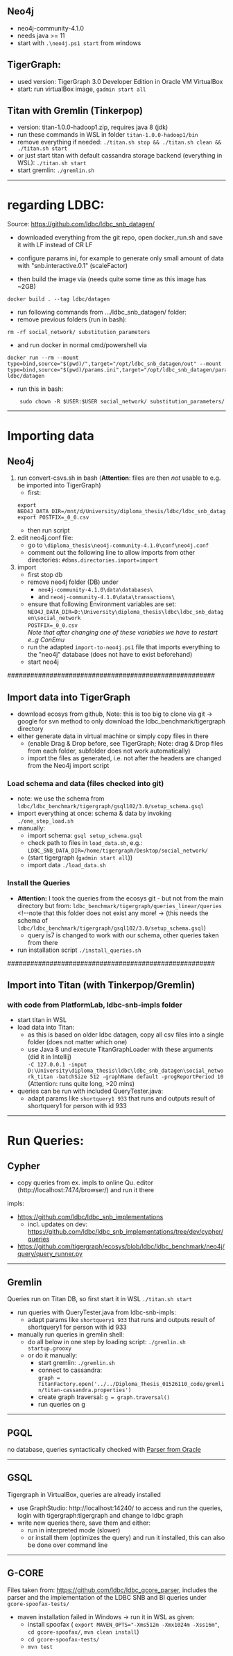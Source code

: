 ## Neo4j
- neo4j-community-4.1.0
- needs java >= 11
- start with ``.\neo4j.ps1 start`` from windows

## TigerGraph:
- used version: TigerGraph 3.0 Developer Edition in Oracle VM VirtualBox
- start: run virtualBox image, ``gadmin start all``

<!-- 
Drag- Drop zu Tigergraph aktivieren:
guest additions einlegen + installieren, danach folgende commands:
sudo apt-get install virtualbox-guest-dkms 
sudo apt-get install virtualbox-guest-utils
sudo apt-get install virtualbox-ext-pack
danach restart, danach Drag & Drop aktivieren
-->

## Titan with Gremlin (Tinkerpop)
- version: titan-1.0.0-hadoop1.zip, requires java 8 (jdk)
- run these commands in WSL in folder ``titan-1.0.0-hadoop1/bin``
- remove everything if needed: ``./titan.sh stop && ./titan.sh clean && ./titan.sh start``
- or just start titan with default cassandra storage backend (everything in WSL): ``./titan.sh start``
- start gremlin: ``./gremlin.sh``

<!--
note on titan:
- connect to sample graph on cassandra: http://s3.thinkaurelius.com/docs/titan/1.0.0/getting-started.html#_loading_the_graph_of_the_gods_into_titan:
- ``graph = TitanFactory.open('conf/titan-berkeleyje-es.properties')``
- ``GraphOfTheGodsFactory.load(graph)``
- ``g = graph.traversal()`` and work with g like ``g.V()``
-->

---



# regarding LDBC:
Source: https://github.com/ldbc/ldbc_snb_datagen/
- downloaded everything from the git repo, open docker_run.sh and save it with LF instead of CR LF  
- configure params.ini, for example to generate only small amount of data with "snb.interactive.0.1" (scaleFactor)

- then build the image via (needs quite some time as this image has ~2GB)
```
docker build . --tag ldbc/datagen
```

- run following commands from .../ldbc_snb_datagen/ folder:
- remove previous folders (run in bash):
```
rm -rf social_network/ substitution_parameters
```

- and run docker in normal cmd/powershell via
```
docker run --rm --mount type=bind,source="$(pwd)/",target="/opt/ldbc_snb_datagen/out" --mount type=bind,source="$(pwd)/params.ini",target="/opt/ldbc_snb_datagen/params.ini" ldbc/datagen
```

- run this in bash:
```
    sudo chown -R $USER:$USER social_network/ substitution_parameters/
```



---



# Importing data

## Neo4j
1. run convert-csvs.sh in bash (**Attention**: files are then *not* usable to e.g. be imported into TigerGraph)
    - first:
    ```
    export NEO4J_DATA_DIR=/mnt/d/University/diploma_thesis/ldbc/ldbc_snb_datagen/social_network
    export POSTFIX=_0_0.csv
    ```
    - then run script
2. edit neo4j.conf file:
    - go to ``\diploma_thesis\neo4j-community-4.1.0\conf\neo4j.conf``
    - comment out the following line to allow imports from other directories:
    ``#dbms.directories.import=import``
3. import
    - first stop db
    - remove neo4j folder (DB) under 
        - ``neo4j-community-4.1.0\data\databases\``
        - and ``neo4j-community-4.1.0\data\transactions\``
    - ensure that following Environment variables are set:
        ``NEO4J_DATA_DIR=D:\University\diploma_thesis\ldbc\ldbc_snb_datagen\social_network``  
        ``POSTFIX=_0_0.csv``  
        *Note that after changing one of these variables we have to restart e..g ConEmu*
    - run the adapted ``import-to-neo4j.ps1`` file that imports everything to the "neo4j" database (does not have to exist beforehand)
    - start neo4j


######################################################
## Import data into TigerGraph
- download ecosys from github, Note: this is too big to clone via git -> google for svn method to only download the ldbc_benchmark/tigergraph directory
- either generate data in virtual machine or simply copy files in there 
    - (enable Drag & Drop before, see TigerGraph; Note: drag & Drop files from each folder, subfolder does not work automatically)
    - import the files as generated, i.e. not after the headers are changed from the Neo4j import script
### Load schema and data (files checked into git)
- note: we use the schema from ``ldbc/ldbc_benchmark/tigergraph/gsql102/3.0/setup_schema.gsql``
- import everything at once: schema & data by invoking ``./one_step_load.sh``
- manually:
    - import schema: ``gsql setup_schema.gsql``
    - check path to files in ``load_data.sh``, e.g.: ``LDBC_SNB_DATA_DIR=/home/tigergraph/Desktop/social_network/`` <!--do not forget: export LDBC_SNB_DATA_POSTFIX=_0_0.csv-->
    - (start tigergraph (``gadmin start all``))
    - import data ``./load_data.sh``
<!-- [note from before:] **ATTENTION**: simply running ``./one_step_load.sh`` did not work, I think cause it's too much data (times out) even on scale 0.1 -> import in parts: (runs quite long, potentially caused by index creation)
- start with schema creation/file ``gsql setup_schema.gsql`` (also look into the one_step_load file for env. variables DATA_DIR and POSTFIX)
- adopt load_data.sh to not import everything at once but I did it in 3 parts -> comment out rest and leave only parts
-->

### Install the Queries
- **Attention:** I took the queries from the ecosys git - but not from the main directory but from: ``ldbc_benchmark/tigergraph/queries_linear/queries`` <!--note that this folder does not exist any more! -> 
(this needs the schema of ``ldbc/ldbc_benchmark/tigergraph/gsql102/3.0/setup_schema.gsql``) 
    - query is7 is changed to work with our schema, other queries taken from there
- run installation script ``./install_queries.sh``


######################################################
## Import into Titan (with Tinkerpop/Gremlin)

<!--
### with code from graph-benchmarking-master/snb-interactive-gremlin (anilpacaci on github)
- as Titan is running in WSL, also import there (also does not work in Windows)
- first install ldbc driver in WSL -> via ``mvn install -DskipTests``
- go to repository that contains the loading files and everything: https://github.com/anilpacaci/graph-benchmarking/tree/master/snb-interactive-gremlin
- adopt ``initTitan.groovy``'s initializeTitan method: change ``String propertiesFile`` to ``BaseConfiguration conf`` and use of conf variable
- then install the files in WSL -> via ``mvn install`` in snb-interactive-gremlin directory
- start titan, then start gremlin shell ``./gremlin.sh``

now start loading everything (everything in gremlin shell):
- ``:load ../../gremlin/graph-benchmarking-master/snb-interactive-gremlin/scripts/SNBParser.groovy``
- ``:load ../../gremlin/graph-benchmarking-master/snb-interactive-gremlin/scripts/initTitan.groovy``
- create config:
    - config = new BaseConfiguration()
    - config.setProperty("storage.backend", "cassandra")
    - config.setProperty("storage.hostname", "127.0.0.1")
    - config.setProperty("storage.cassandra.keyspace", "snb")
- call it: ``graph = initializeTitan(config)``
- import in some way like: `` SNBParser.loadSNBGraph(graph, SNB_SOCIAL_NETWORK, 100, 1000)`` **but this does not work yet!**

---
-->

### with code from PlatformLab, ldbc-snb-impls folder
- start titan in WSL
- load data into Titan:
    - as this is based on older ldbc datagen, copy all csv files into a single folder (does not matter which one)
    - use Java 8 und execute TitanGraphLoader with these arguments (did it in Intellij)  
  ``-C 127.0.0.1 -input D:\University\diploma_thesis\ldbc\ldbc_snb_datagen\social_network_titan -batchSize 512 -graphName default -progReportPeriod 10`` (Attention: runs quite long, >20 mins)
- queries can be run with included QueryTester.java:
    - adapt params like ``shortquery1 933`` that runs and outputs result of shortquery1 for person with id 933

<!--
### with code from https://bitbucket.org/dbtrentogdb/ldbc_gen/src/master/ into TinkerGraph (in memory db, NOT titan)
*gave up and switched over to titan*  
the plan there is to use one docker file that on docker build uses the snb datagen to create some data and on docker run loads this into gremlin
- until now I managed to adapt the dockerfile such that it builds -> also seems to generate some data
- but on import it imports 0 edges and 0 nodes -> I think the data is never exported correctly to the real file system and stays somewhere in the container
- could import data by:
    - generating it from the snb_datagen manually
    - copying it to the runtime/data dir (only csv files)
    - running ``docker run  -v D:\University\diploma_thesis\gremlin\LDBC_Gen_from_dbtrentogdb\runtime\:\runtime -e JAVA_OPTIONS='-Xms1G -Xmn128M -Xmx4G' gremlin/ldbc_gen``
    - however, I never manage to connect to this in-memory DB then, so give it up and try to use TITAN !!!!!!


*note on debugging docker builds*: call ``docker run -ti --rm 7d91 bash`` to start a shell in the image 7d91
-->




---
# Run Queries:

## Cypher
- copy queries from ex. impls to online Qu. editor (http://localhost:7474/browser/) and run it there

impls:
- https://github.com/ldbc/ldbc_snb_implementations
    - incl. updates on dev: https://github.com/ldbc/ldbc_snb_implementations/tree/dev/cypher/queries
- https://github.com/tigergraph/ecosys/blob/ldbc/ldbc_benchmark/neo4j/query/query_runner.py

---
## Gremlin
Queries run on Titan DB, so first start it in WSL ``./titan.sh start``
- run queries with QueryTester.java from ldbc-snb-impls:
    - adapt params like ``shortquery1 933`` that runs and outputs result of shortquery1 for person with id 933
- manually run queries in gremlin shell:
    - do all below in one step by loading script: ``./gremlin.sh startup.grooxy`` <!-- note: the script simply contains the two lines graph=... and g=graph.... -->
    - or do it manually:
        - start gremlin: ``./gremlin.sh``
        - connect to cassandra:  
        ``graph = TitanFactory.open('../../Diploma_Thesis_01526110_code/gremlin/titan-cassandra.properties')``
        - create graph traversal: ``g = graph.traversal()``
        - run queries on g


---
## PGQL
no database, queries syntactically checked with [Parser from Oracle](https://github.com/oracle/pgql-lang)


---
## GSQL
Tigergraph in VirtualBox, queries are already installed  
- use GraphStudio: http://localhost:14240/ to access and run the queries, login with tigergraph:tigergraph and change to ldbc graph
- write new queries there, save them and either:
    - run in interpreted mode (slower)
    - or install them (optimizes the query) and run it installed, this can also be done over command line

---
## G-CORE
Files taken from: https://github.com/ldbc/ldbc_gcore_parser, includes the parser and the implementation of the LDBC SNB and BI queries under`` gcore-spoofax-tests/``

- maven installation failed in Windows -> run it in WSL as given:
    - install spoofax (
        ``export MAVEN_OPTS="-Xms512m -Xmx1024m -Xss16m"``, 
        ``cd gcore-spoofax/``, 
        ``mvn clean install``)
    - ``cd gcore-spoofax-tests/``
    - ``mvn test``